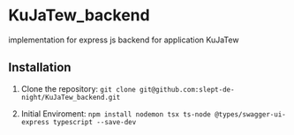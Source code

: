 # KuJaTew_backend
implementation for express js backend for application KuJaTew

## Installation
1. Clone the repository:
`git clone git@github.com:slept-de-night/KuJaTew_backend.git`

2. Initial Enviroment:
`npm install nodemon tsx ts-node @types/swagger-ui-express typescript --save-dev`